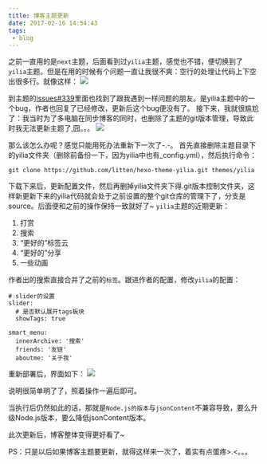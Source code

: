 ```yaml
---
title: 博客主题更新
date: 2017-02-16 14:54:43
tags:
 - blog
---
```

之前一直用的是``next``主题，后面看到过``yilia``主题，感觉也不错，便切换到了``yilia``主题。但是在用的时候有个问题一直让我很不爽：空行的处理让代码上下空出很多行。就像这样：
![](https://images-1258496336.cos.ap-chengdu.myqcloud.com/2017/02/984899F5-CB20-4A44-B7EF-5F311A4E2B48.png)

<!-- more -->

到主题的[issues#339](https://github.com/litten/hexo-theme-yilia/issues/339)里面也找到了跟我遇到一样问题的朋友。是yilia主题中的一个bug，作者也回复了已经修改，更新后这个bug便没有了。
接下来，我就很尴尬了：我当时为了多电脑在同步博客的同时，也删除了主题的git版本管理，导致此时我无法更新主题了,囧。。。
![](https://images-1258496336.cos.ap-chengdu.myqcloud.com/2017/02/34F818B7-2D4E-4C08-A171-E02D8AE51DEB.png)

那么该怎么办呢？感觉只能用死办法重新下一次了-.-。
首先直接删除主题目录下的yilia文件夹（删除前备份一下，因为yilia中也有_config.yml），然后执行命令：
```
git clone https://github.com/litten/hexo-theme-yilia.git themes/yilia
```
下载下来后，更新配置文件，然后再删掉yilia文件夹下得.git版本控制文件夹，这样新更新下来的yilia代码就会处于之前设置的整个git仓库的管理下了，分支是source。后面便和之前的操作保持一致就好了~
``yilia``主题的近期更新：
1. 打赏
2. 搜索
3. “更好的”标签云
4. “更好的”分享
5. 一些动画

作者出的搜索直接合并了之前的``标签``。跟进作者的配置，修改``yilia``的配置：
```
# slider的设置
slider:
  # 是否默认展开tags板块
  showTags: true

smart_menu:
  innerArchive: '搜索'
  friends: '友链'
  aboutme: '关于我'
```
重新部署后，界面如下：
![](https://images-1258496336.cos.ap-chengdu.myqcloud.com/2017/02/3.png)

说明很简单明了了，照着操作一遍后即可。

当执行后仍然如此的话，那就是``Node.js的版本``与``jsonContent``不兼容导致，要么升级Node.js版本，要么降低jsonContent版本。

此次更新后，博客整体变得更好看了~

PS：只是以后如果博客主题要更新，就得这样来一次了，着实有点蛋疼>.<。。。
